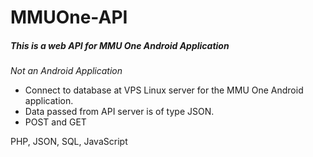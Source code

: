 # MMUOne-API
##### This is a web API for MMU One Android Application
_Not an Android Application_

- Connect to database at VPS Linux server for the MMU One Android application.
- Data passed from API server is of type JSON.
- POST and GET

PHP, JSON, SQL, JavaScript
